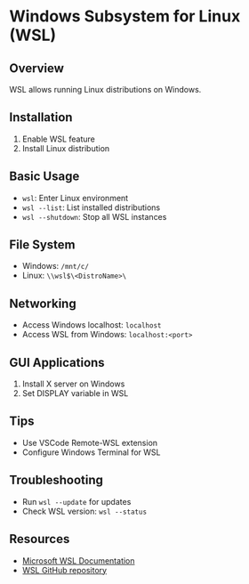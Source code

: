 # Windows Subsystem for Linux (WSL)

## Overview
WSL allows running Linux distributions on Windows.

## Installation
1. Enable WSL feature
2. Install Linux distribution

## Basic Usage
- `wsl`: Enter Linux environment
- `wsl --list`: List installed distributions
- `wsl --shutdown`: Stop all WSL instances

## File System
- Windows: `/mnt/c/`
- Linux: `\\wsl$\<DistroName>\`

## Networking
- Access Windows localhost: `localhost`
- Access WSL from Windows: `localhost:<port>`

## GUI Applications
1. Install X server on Windows
2. Set DISPLAY variable in WSL

## Tips
- Use VSCode Remote-WSL extension
- Configure Windows Terminal for WSL

## Troubleshooting
- Run `wsl --update` for updates
- Check WSL version: `wsl --status`

## Resources
- [Microsoft WSL Documentation](https://docs.microsoft.com/en-us/windows/wsl/)
- [WSL GitHub repository](https://github.com/microsoft/WSL)
